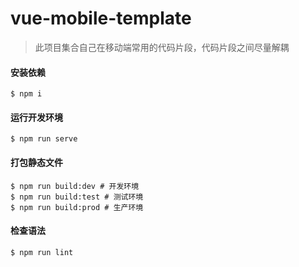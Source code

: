 # vue-mobile-template

> 此项目集合自己在移动端常用的代码片段，代码片段之间尽量解耦

#### 安装依赖
```
$ npm i
```

#### 运行开发环境
```
$ npm run serve
```

#### 打包静态文件
```
$ npm run build:dev # 开发环境
$ npm run build:test # 测试环境
$ npm run build:prod # 生产环境
```

#### 检查语法
```
$ npm run lint
```
